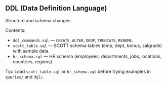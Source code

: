 ## DDL (Data Definition Language)

Structure and schema changes.

Contents:
- `ddl_commands.sql` — `CREATE`, `ALTER`, `DROP`, `TRUNCATE`, `RENAME`.
- `scott_table.sql` — SCOTT schema tables (emp, dept, bonus, salgrade) with sample data.
- `hr_schema.sql` — HR schema (employees, departments, jobs, locations, countries, regions).

Tip: Load `scott_table.sql` or `hr_schema.sql` before trying examples in `queries/` and `dql/`.
